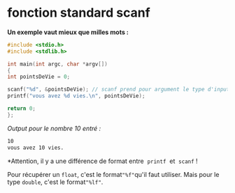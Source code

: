 # fonction standard scanf
**Un exemple vaut mieux que milles mots :**
```C
#include <stdio.h>
#include <stdlib.h>

int main(int argc, char *argv[])
{
int pointsDeVie = 0;

scanf("%d", &pointsDeVie); // scanf prend pour argument le type d'input et à quel adresse de variable.
printf("vous avez %d vies.\n", pointsDeVie);

return 0;
};
```

*Output pour le nombre 10 entré :*
```bash
10
vous avez 10 vies.
```

*Attention, il y a une différence de format entre  `printf`  et  `scanf` !

Pour récupérer un `float`, c'est le format`"%f"`qu'il faut utiliser.
Mais pour le type `double`, c'est le format`"%lf"`.

